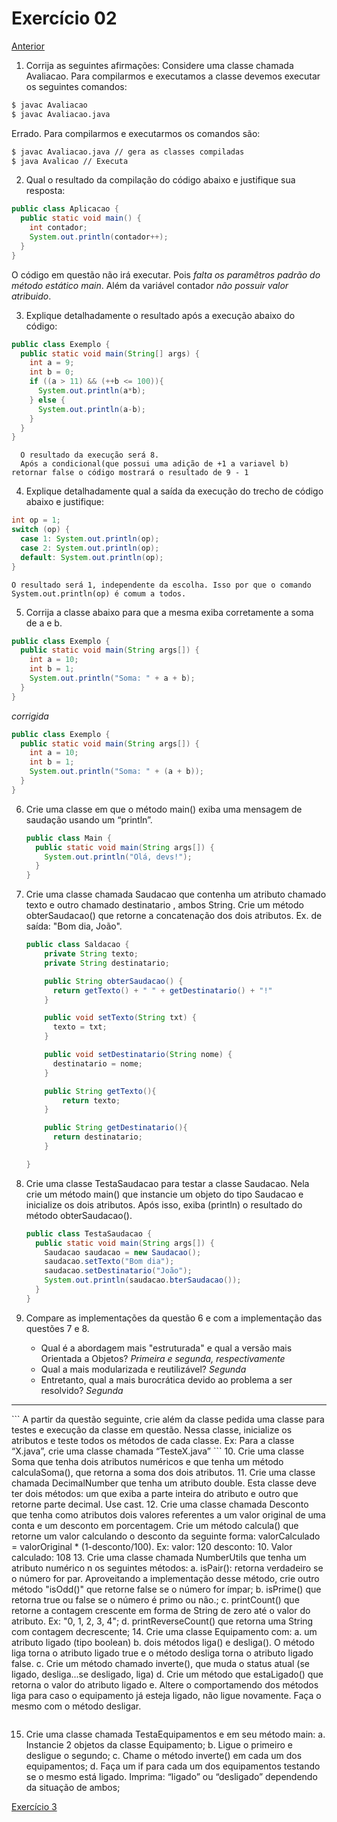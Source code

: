 # Exercício 02
[Anterior](exercicio01.md)

1. Corrija as seguintes afirmações: Considere uma classe chamada Avaliacao. Para compilarmos e executamos a
classe devemos executar os seguintes comandos:
```BASH
$ javac Avaliacao
$ javac Avaliacao.java

```

Errado. Para compilarmos e executarmos os comandos são:

```BASH
$ javac Avaliacao.java // gera as classes compiladas
$ java Avalicao // Executa
```
2. Qual o resultado da compilação do código abaixo e justifique sua resposta:

```Java
public class Aplicacao {
  public static void main() {
    int contador;
    System.out.println(contador++);
  }
}
```
O código em questão não irá executar. Pois *falta os paramêtros padrão do método estático main*. Além da variável contador *não possuir valor atribuido*.

3. Explique detalhadamente o resultado após a execução abaixo do código:

```Java
public class Exemplo {
  public static void main(String[] args) {
    int a = 9;
    int b = 0;
    if ((a > 11) && (++b <= 100)){
      System.out.println(a*b);
    } else {
      System.out.println(a-b);
    }
  }
}
```
```
  O resultado da execução será 8.
  Após a condicional(que possui uma adição de +1 a variavel b) retornar false o código mostrará o resultado de 9 - 1
```

4. Explique detalhadamente qual a saída da execução do trecho de código abaixo e
    justifique:
```Java
int op = 1;
switch (op) {
  case 1: System.out.println(op);
  case 2: System.out.println(op);
  default: System.out.println(op);
}
```
```
O resultado será 1, independente da escolha. Isso por que o comando System.out.println(op) é comum a todos.
```
5. Corrija a classe abaixo para que a mesma exiba corretamente a soma de a e b.

```Java
public class Exemplo {
  public static void main(String args[]) {
    int a = 10;
    int b = 1;
    System.out.println("Soma: " + a + b);
  }
}
```
_corrigida_
```Java
public class Exemplo {
  public static void main(String args[]) {
    int a = 10;
    int b = 1;
    System.out.println("Soma: " + (a + b));
  }
}
```

6. Crie uma classe em que o método main() exiba uma mensagem de saudação
    usando um “println”.
    ```Java
    public class Main {
      public static void main(String args[]) {
        System.out.println("Olá, devs!");
      }
    }
    ```

7. Crie uma classe chamada Saudacao que contenha um atributo chamado texto e
    outro chamado destinatario , ambos String. Crie um método obterSaudacao() que
    retorne a concatenação dos dois atributos. Ex. de saída: "Bom dia, João".

    ```Java
    public class Saldacao {
        private String texto;
        private String destinatario;

        public String obterSaudacao() {
          return getTexto() + " " + getDestinatario() + "!"
        }

        public void setTexto(String txt) {
          texto = txt;
        }

        public void setDestinatario(String nome) {
          destinatario = nome;
        }

        public String getTexto(){
            return texto;
        }

        public String getDestinatario(){
          return destinatario;
        }

    }
    ```

8. Crie uma classe TestaSaudacao para testar a classe Saudacao. Nela crie um
    método main() que instancie um objeto do tipo Saudacao e inicialize os dois
    atributos. Após isso, exiba (println) o resultado do método obterSaudacao().
    ```Java
    public class TestaSaudacao {
      public static void main(String args[]) {
        Saudacao saudacao = new Saudacao();
        saudacao.setTexto("Bom dia");
        saudacao.setDestinatario("João");
        System.out.println(saudacao.bterSaudacao());
      }
    }
    ```
9. Compare as implementações da questão 6 e com a implementação das questões
    7 e 8.
    - Qual é a abordagem mais "estruturada" e qual a versão mais Orientada a
    Objetos? *Primeira e segunda, respectivamente*
    - Qual a mais modularizada e reutilizável? *Segunda*
    - Entretanto, qual a mais burocrática devido ao problema a ser resolvido? *Segunda*

<hr>
```
A partir da questão seguinte, crie além da classe pedida uma classe para testes e
execução da classe em questão. Nessa classe, inicialize os atributos e teste todos
os métodos de cada classe. Ex: Para a classe “X.java”, crie uma classe chamada
“TesteX.java”
```
10. Crie uma classe Soma que tenha dois atributos numéricos e que tenha um método
    calculaSoma(), que retorna a soma dos dois atributos.
11. Crie uma classe chamada DecimalNumber que tenha um atributo double. Esta
    classe deve ter dois métodos: um que exiba a parte inteira do atributo e outro que
    retorne parte decimal. Use cast.
12. Crie uma classe chamada Desconto que tenha como atributos dois valores
    referentes a um valor original de uma conta e um desconto em porcentagem. Crie
    um método calcula() que retorne um valor calculando o desconto da seguinte
    forma: valorCalculado = valorOriginal * (1-desconto/100).
    Ex: valor: 120 desconto: 10. Valor calculado: 108
13. Crie uma classe chamada NumberUtils que tenha um atributo numérico n os
    seguintes métodos:
       a. isPair(): retorna verdadeiro se o número for par. Aproveitando a
          implementação desse método, crie outro método "isOdd()" que retorne false
          se o número for ímpar;
       b. isPrime() que retorna true ou false se o número é primo ou não.;
       c. printCount() que retorne a contagem crescente em forma de String de zero
          até o valor do atributo. Ex: "0, 1, 2, 3, 4";
       d. printReverseCount() que retorna uma String com contagem decrescente;
14. Crie uma classe Equipamento com:
    a. um atributo ligado (tipo boolean)
    b. dois métodos liga() e desliga(). O método liga torna o atributo ligado true e
    o método desliga torna o atributo ligado false.
    c. Crie um método chamado inverte(), que muda o status atual (se ligado,
      desliga...se desligado, liga)
      d. Crie um método que estaLigado() que retorna o valor do atributo ligado
      e. Altere o comportamendo dos métodos liga para caso o equipamento já
      esteja ligado, não ligue novamente. Faça o mesmo com o método desligar.


```
```
15. Crie uma classe chamada TestaEquipamentos e em seu método main:
    a. Instancie 2 objetos da classe Equipamento;
    b. Ligue o primeiro e desligue o segundo;
    c. Chame o método inverte() em cada um dos equipamentos;
    d. Faça um if para cada um dos equipamentos testando se o mesmo está
       ligado. Imprima: “ligado” ou “desligado” dependendo da situação de ambos;


[Exercício 3](exercicio03.md)
